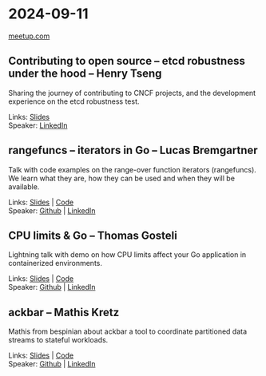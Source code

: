 # 2024-09-11

[meetup.com](https://www.meetup.com/de-DE/berner-go-meetup/events/301976804/)

## Contributing to open source – etcd robustness under the hood – Henry Tseng

Sharing the journey of contributing to CNCF projects, and the development experience on the etcd robustness test.

Links: [Slides](Contributing-to-open-source_-_etcd-robustness-under-the-hood_-_Henry-Tseng.pdf)  
Speaker: [LinkedIn](https://www.linkedin.com/in/chun-hung-tseng/)

## rangefuncs – iterators in Go – Lucas Bremgartner

Talk with code examples on the range-over function iterators (rangefuncs). We learn what they are, how they can be used and when they will be available.

Links: [Slides](rangefuncs_-_iterators-in-Go_-_Lucas-Bremgartner.pdf) | [Code](https://github.com/breml/baerner-go-rangefuncs)  
Speaker: [Github](https://github.com/breml) | [LinkedIn](https://www.linkedin.com/in/lucas-bremgartner-96b477/)

## CPU limits & Go – Thomas Gosteli

Lightning talk with demo on how CPU limits affect your Go application in containerized environments.

Links: [Slides](CPU_limits_and_Go_-_Thomas-Gosteli.pdf) | [Code](https://github.com/ghouscht/cpu-limits-and-go)  
Speaker: [Github](https://github.com/ghouscht) | [LinkedIn](https://www.linkedin.com/in/thomas-gosteli/)

## ackbar – Mathis Kretz

Mathis from bespinian about ackbar a tool to coordinate partitioned data streams to stateful workloads.

Links: [Slides](ackbar_-_Mathis-Kretz.pdf) | [Code](https://github.com/bespinian/ackbar)  
Speaker: [Github](https://github.com/mkretz) | [LinkedIn](https://www.linkedin.com/in/mathiskretz/)
